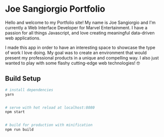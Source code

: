 # Joe Sangiorgio Portfolio

Hello and welcome to my Portfolio site! My name is Joe Sangiorgio and I'm currently a Web Interface Developer for Marvel Entertainment. I have a passion for all things Javascript, and love creating meaningful data-driven web applications.

I made this app in order to have an interesting space to showcase the type of work I love doing. My goal was to create an environment that would present my professional products in a unique and compelling way. I also just wanted to play with some flashy cutting-edge web technologies! 🤓

## Build Setup

``` bash
# install dependencies
yarn


# serve with hot reload at localhost:8080
npm start


# build for production with minification
npm run build
```
